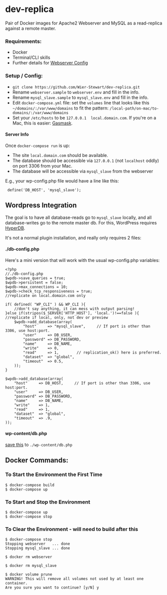 # dev-replica
Pair of Docker images for Apache2 Webserver and MySQL as a read-replica against a remote master.

### Requirements:
* Docker
* Terminal/CLI skills
* Further details for [Webserver Config](webserver/README.md)

### Setup / Config:

* `git clone https://github.com/Wier-Stewart/dev-replica.git`
* Rename `webserver.sample` to `webserver.env` and fill in the info.
* Rename `mysql_slave.sample` to `mysql_slave.env` and fill in the info.
* Edit `docker-compose.yml` file: set the `volumes` line that looks like this ` ~/domains/:/var/www/domains` to fit the pattern: `/local-path/on-mac/to-domains/:/var/www/domains`
* Set your `/etc/hosts` to be `127.0.0.1  local.domain.com`. If you're on a Mac, this is easier: [Gasmask](https://github.com/2ndalpha/gasmask).

#### Server Info

Once `docker-compose run` is up:
* The site `local.domain.com` should be available.
* The database should be accessible via `127.0.0.1` (not `localhost` oddly) on port 3306 from your Mac.
* The database will be accessible via `mysql_slave` from the webserver

E.g., your wp-config.php file would have a line like this:
```
 define('DB_HOST', 'mysql_slave');
```

## Wordpress Integration
The goal is to have all database-reads go to `mysql_slave` locally, and all database-writes
go to the remote master db. For this, WordPress requires [HyperDB](https://wordpress.org/plugins/hyperdb).

It's not a normal plugin installation, and really only requires 2 files:

#### ./db-config.php
Here's a mini version that will work with the usual wp-config.php variables:
```
<?php
//./db-config.php
$wpdb->save_queries = true;
$wpdb->persistent = false;
$wpdb->max_connections = 10;
$wpdb->check_tcp_responsiveness = true;
//replicate on local.domain.com only

if( defined( "WP_CLI" ) && WP_CLI ){
    //don't say anything, it can mess with output parsing!
}else if(stripos($_SERVER['HTTP_HOST'], 'local.')!==false ){ //replicate if local, only, not dev or preview
    $wpdb->add_database(array(
        "host"     => "mysql_slave",     // If port is other than 3306, use host:port.
        "user"     => DB_USER,
        "password" => DB_PASSWORD,
        "name"     => DB_NAME,
        "write"    => 0,
        "read"     => 1,        // replication_ok() here is preferred.
        "dataset"  => "global",
        "timeout"  => 0.5,
    ));
}

$wpdb->add_database(array(
	"host"     => DB_HOST,     // If port is other than 3306, use host:port.
	"user"     => DB_USER,
	"password" => DB_PASSWORD,
	"name"     => DB_NAME,
	"write"    => 1,
	"read"     => 1,
	"dataset"  => "global",
	"timeout"  => .9,
));

```

#### wp-content/db.php
[save this](https://plugins.svn.wordpress.org/hyperdb/trunk/db.php) to `./wp-content/db.php`


## Docker Commands:
### To Start the Environment the First Time
```
$ docker-compose build
$ docker-compose up
```

### To Start and Stop the Environment
```
$ docker-compose up
$ docker-compose stop
```

### To Clear the Environment - will need to build after this
```
$ docker-compose stop
Stopping webserver   ... done
Stopping mysql_slave ... done

$ docker rm webserver

$ docker rm mysql_slave

$ docker volume prune
WARNING! This will remove all volumes not used by at least one container.
Are you sure you want to continue? [y/N] y
```